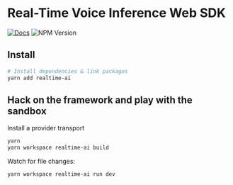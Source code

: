 # Real-Time Voice Inference Web SDK

[![Docs](https://img.shields.io/badge/documentation-blue)](https://docs.rtvi.ai)
![NPM Version](https://img.shields.io/npm/v/realtime-ai)


## Install

```bash
# Install dependencies & link packages
yarn add realtime-ai
```

## Hack on the framework and play with the sandbox

Install a provider transport

```bash
yarn
yarn workspace realtime-ai build
```

Watch for file changes:

```bash
yarn workspace realtime-ai run dev
```



